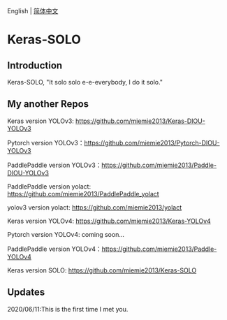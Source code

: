 English | [简体中文](README.md)

# Keras-SOLO

## Introduction
Keras-SOLO, "It solo solo e-e-everybody, I do it solo."

## My another Repos

Keras version YOLOv3: https://github.com/miemie2013/Keras-DIOU-YOLOv3

Pytorch version YOLOv3：https://github.com/miemie2013/Pytorch-DIOU-YOLOv3

PaddlePaddle version YOLOv3：https://github.com/miemie2013/Paddle-DIOU-YOLOv3

PaddlePaddle version yolact: https://github.com/miemie2013/PaddlePaddle_yolact

yolov3 version yolact: https://github.com/miemie2013/yolact

Keras version YOLOv4: https://github.com/miemie2013/Keras-YOLOv4

Pytorch version YOLOv4: coming soon...

PaddlePaddle version YOLOv4：https://github.com/miemie2013/Paddle-YOLOv4

Keras version SOLO: https://github.com/miemie2013/Keras-SOLO

## Updates

2020/06/11:This is the first time I met you.



